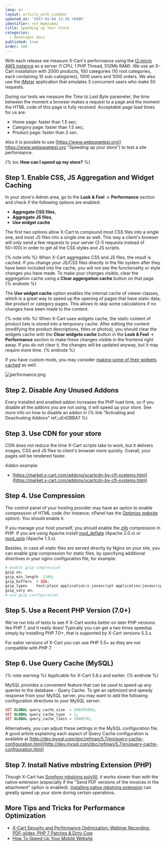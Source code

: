 ```yaml
---
lang: en
layout: article_with_sidebar
updated_at: '2017-01-04 12:30 +0400'
identifier: ref_WqHzxAmJ
title: Speeding up Your Store
categories:
  - Developer docs
published: true
order: 100
---
```


With each release we measure X-Cart's performance using the [t2.micro AWS instance](http://docs.aws.amazon.com/AWSEC2/latest/UserGuide/t2-instances.html) as a server (1 CPU, 1 PHP Thread, 512Mb RAM). We use an X-Cart installation with 2000 products, 100 categories (10 root categories, each containing 10 sub-categories), 1000 users and 1000 orders. We also use the [jMeter](http://jmeter.apache.org/) application that emulates 3 concurrent users who make 50 requests.

During our tests we measure the _Time to Last Byte_ parameter, the time between the moment a browser makes a request to a page and the moment the HTML code of this page is fully received. Acceptable page load times for us are:

*   Home page: faster than 1.5 sec;
*   Category page: faster than 1.5 sec;
*   Product page: faster than 2 sec.

Also it is possible to use [https://www.webpagetest.org]( https://www.webpagetest.org "Speeding up your store") to test a site performance. 

{% toc **How can I speed up my store?** %}

## Step 1\. Enable CSS, JS Aggregation and Widget Caching

In your store's Admin area, go to the **Look & Feel** -> **Performance** section and check if the following options are enabled:

*   **Aggregate CSS files**, 
*   **Aggregate JS files**, 
*   **Use widget cache**

The first two options allow X-Cart to compound most CSS files into a single one, and most JS files into a single one as well. This way a client's browser will only send a few requests to your server (2-5 requests instead of 50~100) in order to get all the CSS styles and JS scripts.

{% note info %}
When X-Cart aggregates CSS and JS files, the result is cached. If you change your JS/CSS files directly in the file system after they have been included into the cache, you will not see the functionality or style changes you have made. To make your changes visible, clear the aggregation cache using a **Clear aggergation cache** button on that page. 
{% endnote %}

The **Use widget cache** option enables the internal cache of viewer classes, which is a great way to speed up the opening of pages that have static data, like product or category pages. This allows to skip some calculations if no changes have been made to the content.

{% note info %}
When X-Cart uses widgets cache, the static content of product lists is stored into a temporary cache. After editing the content (modifying the product descriptions, titles or photos), you should clear the widgets cache with the **Clear widgets cache** button in the **Look & Feel** -> **Performance** section to make these changes visible in the frontend right away. If you do not clear it, the changes will be updated anyway, but it may require more time.
{% endnote %}

If you have custom mods, you may consider [making some of their widgets cached](http://devs.x-cart.com/en/design_changes/making_your_custom_widget_cached.html) as well.

![performance.png]({{site.baseurl}}/attachments/ref_WqHzxAmJ/performance.png)


## Step 2\. Disable Any Unused Addons

Every installed and enabled addon increases the PHP load time, so if you disable all the addons you are not using, it will speed up your store. See more info on how to disable an addon in {% link "Activating and Deactivating Addons" ref_uEnDBBA7 %}

## Step 3\. Use CDN for your store

CDN does not reduce the time X-Cart scripts take to work, but it delivers images, CSS and JS files to client's browser more quickly. Overall, your pages will be rendered faster.

Addon example: 

*   [https://market.x-cart.com/addons/xcartcdn-by-cfl-systems.html](https://market.x-cart.com/addons/xcartcdn-by-cfl-systems.html)

## Step 4\. Use Compression

The control panel of your hosting provider may have an option to enable compression of HTML code (for instance, cPanel has the [Optimize website](https://documentation.cpanel.net/display/ALD/Optimize+Website) option). You should enable it.

If you manage your host yourself, you should enable the [zlib](http://php.net/manual/en/book.zlib.php) compression in PHP. If you are using Apache install [mod_deflate](http://httpd.apache.org/docs/2.0/mod/mod_deflate.html) (Apache 2.0.x) or [mod_gzip](http://sourceforge.net/projects/mod-gzip/) (Apache 1.3.x).

Besides, in case all static files are served directly by Nginx on your site, you can enable gzip compression for static files, by specifying additional directives in your nginx configuration file, for example: 

```php
# enable gzip compression
gzip on;
gzip_min_length  1100;
gzip_buffers  4 32k;
gzip_types    text/plain application/x-javascript application/javascript text/xml text/css;
gzip_vary on;
# end gzip configuration
```

## Step 5\. Use a Recent PHP Version (7.0+)

We've run lots of tests to see if X-Cart works better on later PHP versions like PHP 7, and it really does! Typically you can get a two times speedup simply by installing PHP 7.0+, that is supported by X-Cart versions 5.3.x.

For ealier versions of X-Cart you can use PHP 5.5+ as they are not compatible with PHP 7.

## Step 6\. Use Query Cache (MySQL)

{% note warning %}
Applicable for X-Cart 5.6.x and earlier.
{% endnote %}

MySQL provides a convenient feature that can be used to speed up any queries to the database - Query Cache. To get an optimized and speedy response from your MySQL server, you may want to add the following configuration directives to your MySQL server:

```php
SET GLOBAL query_cache_size  = 268435456;
SET GLOBAL query_cache_type  = 1;
SET GLOBAL query_cache_limit = 1048576;
```

Alternatively, you can adjust these settings in the MySQL configuration file. A good article explaining each aspect of Query Cache configuration is available at [http://dev.mysql.com/doc/refman/5.7/en/query-cache-configuration.html](http://dev.mysql.com/doc/refman/5.7/en/query-cache-configuration.html)

## Step 7\. Install Native mbstring Extension (PHP)

Though X-Cart has [Symfony mbstring polyfill](https://github.com/symfony/polyfill), it works slower than with the native extension (especially if the "Send PDF versions of the invoices in the attachment" option is enabled). [Installing native mbstring extension](http://php.net/manual/en/mbstring.installation.php) can greatly speed up your store during certain operations.

## More Tips and Tricks for Performance Optimization

* [X-Cart Security and Performance Optimization: Webinar Recording, PDF-slides, PHP 7 Patches & Dirty Cow](https://www.x-cart.com/blog/x-cart-security-speed-webinar-recording-php-7-dirty-cow.html "Speeding up your store") 
* [How To Speed Up Your Mobile Website](https://www.x-cart.com/blog/speed-up-website.html "Speeding up your store")
